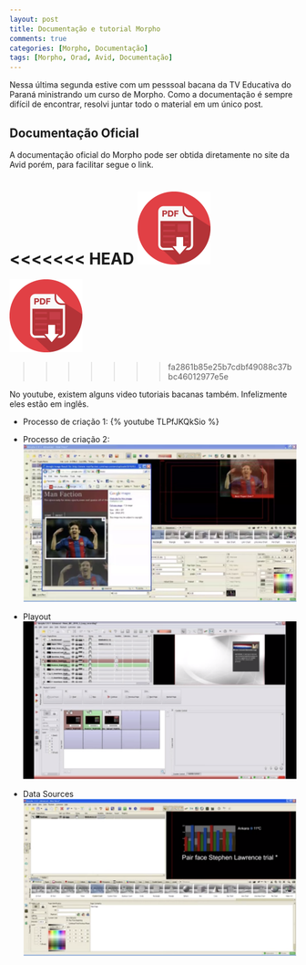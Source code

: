 ```yaml
---
layout: post
title: Documentação e tutorial Morpho
comments: true
categories: [Morpho, Documentação]
tags: [Morpho, Orad, Avid, Documentação]
---
```


Nessa última segunda estive com um pesssoal bacana da TV Educativa do Paraná ministrando um curso de Morpho. Como a documentação é sempre difícil de encontrar, resolvi juntar todo o material em um único post.

## Documentação Oficial

A documentação oficial do Morpho pode ser obtida diretamente no site da Avid porém, para facilitar segue o link.

<<<<<<< HEAD
[![Download](/images/pdf-icon.png)](/download/Morpho_31_user_guide.pdf)
=======
[![Download](/images/pdf-icon.png)](/download.Morpho_31_user_guide.pdf)
>>>>>>> fa2861b85e25b7cdbf49088c37bbc46012977e5e

No youtube, existem alguns video tutoriais bacanas também. Infelizmente eles estão em inglês.

- Processo de criação 1:
  {% youtube TLPfJKQkSio %}

- Processo de criação 2:
  [![Youtube](/images/morpho/creation_process_2.png)](https://www.youtube.com/watch?v=BpDztusoqIs)

- Playout
  [![Youtube](/images/morpho/playout.png)](https://www.youtube.com/watch?v=FITIz4Or8rQ)

- Data Sources
  [![Youtube](/images/morpho/data_sources.png)](https://www.youtube.com/watch?v=inJPCQIwTtw)
